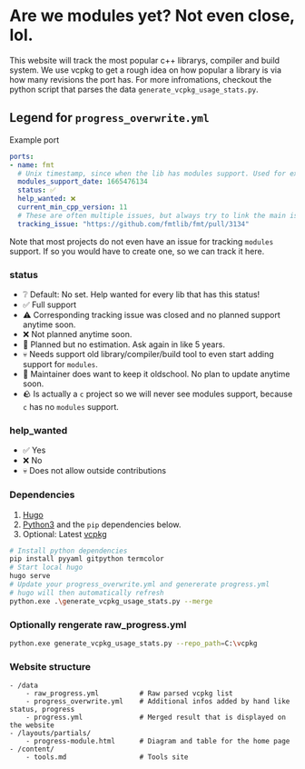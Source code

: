 # Are we modules yet? Not even close, lol.

This website will track the most popular c++ librarys, compiler and build system. We use vcpkg to get a rough idea on how popular a library is via how many revisions the port has. For more infromations, checkout the python script that parses the data `generate_vcpkg_usage_stats.py`.  



## Legend for `progress_overwrite.yml`

Example port 
``` yml
ports: 
- name: fmt
  # Unix timestamp, since when the lib has modules support. Used for extrapolating finish date
  modules_support_date: 1665476134 
  status: ✅
  help_wanted: ❌
  current_min_cpp_version: 11
  # These are often multiple issues, but always try to link the main issue
  tracking_issue: "https://github.com/fmtlib/fmt/pull/3134"
```

Note that most projects do not even have an issue for tracking `modules` support. If so you would have to create one, so we can track it here.

### status
- ❔ Default: No set. Help wanted for every lib that has this status!
- ✅ Full support
- ⚠️ Corresponding tracking issue was closed and no planned support anytime soon.
- ❌ Not planned anytime soon.
- 🐌 Planned but no estimation. Ask again in like 5 years.
- 💀  Needs support old library/compiler/build tool to even start adding support for `modules`.
- 🤡 Maintainer does want to keep it oldschool. No plan to update anytime soon.
- 🪨 Is actually a `c` project so we will never see modules support, because `c` has no `modules` support.

### help_wanted
- ✅ Yes
- ❌ No
- 💀 Does not allow outside contributions

### Dependencies
1. [Hugo](https://gohugo.io/)
1. [Python3](https://www.python.org/downloads/) and the `pip` dependencies below. 
1. Optional: Latest [vcpkg](https://github.com/microsoft/vcpkg)

```bash
# Install python dependencies
pip install pyyaml gitpython termcolor
# Start local hugo
hugo serve
# Update your progress_overwrite.yml and genererate progress.yml
# hugo will then automatically refresh
python.exe .\generate_vcpkg_usage_stats.py --merge
```

### Optionally rengerate raw_progress.yml
```bash
python.exe generate_vcpkg_usage_stats.py --repo_path=C:\vcpkg
```

### Website structure
```
- /data
    - raw_progress.yml          # Raw parsed vcpkg list
    - progress_overwrite.yml    # Additional infos added by hand like status, progress
    - progress.yml              # Merged result that is displayed on the website
- /layouts/partials/
    - progress-module.html      # Diagram and table for the home page
- /content/
    - tools.md                  # Tools site
```
